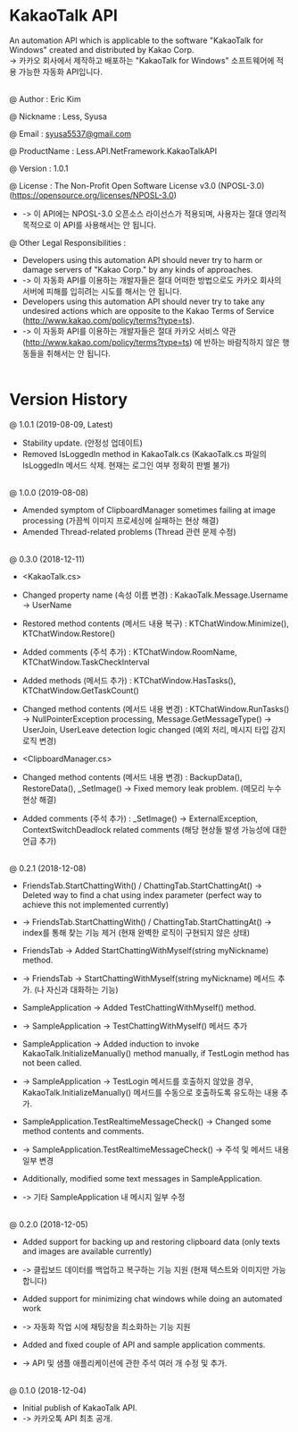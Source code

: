 # KakaoTalk API
An automation API which is applicable to the software "KakaoTalk for Windows" created and distributed by Kakao Corp. <br/>
-> 카카오 회사에서 제작하고 배포하는 "KakaoTalk for Windows" 소프트웨어에 적용 가능한 자동화 API입니다. <br/><br/>

@ Author : Eric Kim <br/>

@ Nickname : Less, Syusa <br/>

@ Email : syusa5537@gmail.com <br/>

@ ProductName : Less.API.NetFramework.KakaoTalkAPI <br/>

@ Version : 1.0.1 <br/>

@ License : The Non-Profit Open Software License v3.0 (NPOSL-3.0) (https://opensource.org/licenses/NPOSL-3.0) <br/>
- -> 이 API에는 NPOSL-3.0 오픈소스 라이선스가 적용되며, 사용자는 절대 영리적 목적으로 이 API를 사용해서는 안 됩니다. <br/>

@ Other Legal Responsibilities : <br/>
- Developers using this automation API should never try to harm or damage servers of "Kakao Corp." by any kinds of approaches. <br/>
- -> 이 자동화 API를 이용하는 개발자들은 절대 어떠한 방법으로도 카카오 회사의 서버에 피해를 입히려는 시도를 해서는 안 됩니다. <br/>
- Developers using this automation API should never try to take any undesired actions which are opposite to the Kakao Terms of Service (http://www.kakao.com/policy/terms?type=ts). <br/>
- -> 이 자동화 API를 이용하는 개발자들은 절대 카카오 서비스 약관 (http://www.kakao.com/policy/terms?type=ts) 에 반하는 바람직하지 않은 행동들을 취해서는 안 됩니다. <br/><br/>

# Version History
@ 1.0.1 (2019-08-09, Latest) <br/>
- Stability update. (안정성 업데이트) <br/>
- Removed IsLoggedIn method in KakaoTalk.cs (KakaoTalk.cs 파일의 IsLoggedIn 메서드 삭제. 현재는 로그인 여부 정확히 판별 불가) <br/><br/>

@ 1.0.0 (2019-08-08) <br/>
- Amended symptom of ClipboardManager sometimes failing at image processing (가끔씩 이미지 프로세싱에 실패하는 현상 해결) <br/>
- Amended Thread-related problems (Thread 관련 문제 수정) <br/><br/>

@ 0.3.0 (2018-12-11) <br/>

- <KakaoTalk.cs> <br/>
- Changed property name (속성 이름 변경) : KakaoTalk.Message.Username -> UserName <br/>
- Restored method contents (메서드 내용 복구) : KTChatWindow.Minimize(), KTChatWindow.Restore() <br/>
- Added comments (주석 추가) : KTChatWindow.RoomName, KTChatWindow.TaskCheckInterval <br/>
- Added methods (메서드 추가) : KTChatWindow.HasTasks(), KTChatWindow.GetTaskCount() <br/>
- Changed method contents (메서드 내용 변경) : KTChatWindow.RunTasks() -> NullPointerException processing, Message.GetMessageType() -> UserJoin, UserLeave detection logic changed (예외 처리, 메시지 타입 감지 로직 변경) <br/>

- <ClipboardManager.cs> <br/>
- Changed method contents (메서드 내용 변경) : BackupData(), RestoreData(), _SetImage() -> Fixed memory leak problem. (메모리 누수 현상 해결) <br/>
- Added comments (주석 추가) : _SetImage() -> ExternalException, ContextSwitchDeadlock related comments (해당 현상들 발생 가능성에 대한 언급 추가) <br/><br/>

@ 0.2.1 (2018-12-08) <br/>

- FriendsTab.StartChattingWith() / ChattingTab.StartChattingAt() -> Deleted way to find a chat using index parameter (perfect way to achieve this not implemented currently) <br/>
- -> FriendsTab.StartChattingWith() / ChattingTab.StartChattingAt() -> index를 통해 찾는 기능 제거 (현재 완벽한 로직이 구현되지 않은 상태) <br/>

- FriendsTab -> Added StartChattingWithMyself(string myNickname) method. <br/>
- -> FriendsTab -> StartChattingWithMyself(string myNickname) 메서드 추가. (나 자신과 대화하는 기능) <br/>

- SampleApplication -> Added TestChattingWithMyself() method. <br/>
- -> SampleApplication -> TestChattingWithMyself() 메서드 추가 <br/>

- SampleApplication -> Added induction to invoke KakaoTalk.InitializeManually() method manually, if TestLogin method has not been called. <br/>
- -> SampleApplication -> TestLogin 메서드를 호출하지 않았을 경우, KakaoTalk.InitializeManually() 메서드를 수동으로 호출하도록 유도하는 내용 추가. <br/>

- SampleApplication.TestRealtimeMessageCheck() -> Changed some method contents and comments. <br/>
- -> SampleApplication.TestRealtimeMessageCheck() -> 주석 및 메서드 내용 일부 변경 <br/>

- Additionally, modified some text messages in SampleApplication. <br/>
- -> 기타 SampleApplication 내 메시지 일부 수정 <br/><br/>

@ 0.2.0 (2018-12-05) <br/>

- Added support for backing up and restoring clipboard data (only texts and images are available currently) <br/>
- -> 클립보드 데이터를 백업하고 복구하는 기능 지원 (현재 텍스트와 이미지만 가능합니다) <br/>

- Added support for minimizing chat windows while doing an automated work <br/>
- -> 자동화 작업 시에 채팅창을 최소화하는 기능 지원 <br/>

- Added and fixed couple of API and sample application comments. <br/>
- -> API 및 샘플 애플리케이션에 관한 주석 여러 개 수정 및 추가. <br/><br/>

@ 0.1.0 (2018-12-04) <br/>

- Initial publish of KakaoTalk API. <br/>
- -> 카카오톡 API 최초 공개. <br/>
